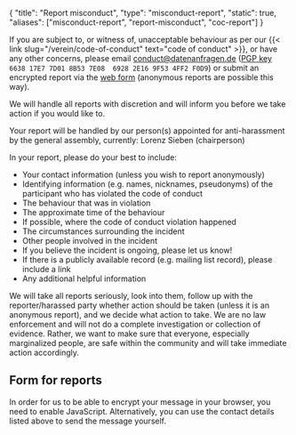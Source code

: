 {
    "title": "Report misconduct",
    "type": "misconduct-report",
    "static": true,
    "aliases": ["misconduct-report", "report-misconduct", "coc-report"]
}

If you are subject to, or witness of, unacceptable behaviour as per our {{< link slug="/verein/code-of-conduct" text="code of conduct" >}}, or have any other concerns, please email <conduct@datenanfragen.de> ([PGP key](/pgp/4FF2F0D9.asc) `6638 17E7 7D01 8B53 7E08  6928 2E16 9F53 4FF2 F0D9`) or submit an encrypted report via the [web form](#form-for-reports) (anonymous reports are possible this way).

We will handle all reports with discretion and will inform you before we take action if you would like to. 

Your report will be handled by our person(s) appointed for anti-harassment by the general assembly, currently: Lorenz Sieben (chairperson)

In your report, please do your best to include: 

- Your contact information (unless you wish to report anonymously) 
- Identifying information (e.g. names, nicknames, pseudonyms) of the participant who has violated the code of conduct 
- The behaviour that was in violation 
- The approximate time of the behaviour 
- If possible, where the code of conduct violation happened 
- The circumstances surrounding the incident 
- Other people involved in the incident 
- If you believe the incident is ongoing, please let us know!
- If there is a publicly available record (e.g. mailing list record), please include a link 
- Any additional helpful information 

We will take all reports seriously, look into them, follow up with the reporter/harassed party whether action should be taken (unless it is an anonymous report), and we decide what action to take. We are no law enforcement and will not do a complete investigation or collection of evidence. Rather, we want to make sure that everyone, especially marginalized people, are safe within the community and will take immediate action accordingly. 


## Form for reports

<div id="misconduct-reporter"></div>
<noscript class="noscript noscript-privacy-policy">In order for us to be able to encrypt your message in your browser, you need to enable JavaScript. Alternatively, you can use the contact details listed above to send the message yourself.</noscript>

